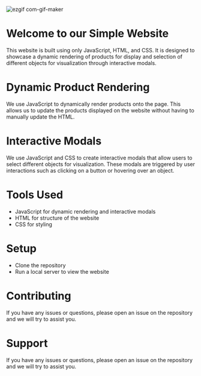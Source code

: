 ![ezgif com-gif-maker](https://user-images.githubusercontent.com/100314261/213866033-7c5cea2d-627f-4dde-a0a9-728bb862749a.gif)

<h1>Welcome to our Simple Website</h1>
This website is built using only JavaScript, HTML, and CSS. It is designed to showcase a dynamic rendering of products for display and selection of different objects for visualization through interactive modals.

<h1>Dynamic Product Rendering</h1>
We use JavaScript to dynamically render products onto the page. This allows us to update the products displayed on the website without having to manually update the HTML.

<h1>Interactive Modals</h1>
We use JavaScript and CSS to create interactive modals that allow users to select different objects for visualization. These modals are triggered by user interactions such as clicking on a button or hovering over an object.

<h1>Tools Used</h1>
<ul>
    <li>JavaScript for dynamic rendering and interactive modals</li>
    <li>HTML for structure of the website</li>
    <li>CSS for styling</li>
</ul>

<h1>Setup</h1>
<ul>
    <li>Clone the repository</li>
    <li>Run a local server to view the website</li>
</ul>

<h1>Contributing</h1>
If you have any issues or questions, please open an issue on the repository and we will try to assist you.

<h1>Support</h1>
If you have any issues or questions, please open an issue on the repository and we will try to assist you.
